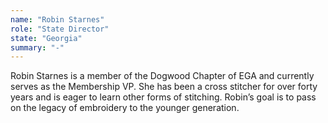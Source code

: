 ```yaml
---
name: "Robin Starnes"
role: "State Director"
state: "Georgia"
summary: "-"
---
```


Robin Starnes is a member of the Dogwood Chapter of EGA and
currently serves as the Membership VP. She has been a cross
stitcher for over forty years and is eager to learn other forms of
stitching. Robin’s goal is to pass on the legacy of embroidery to
the younger generation.